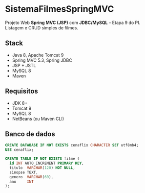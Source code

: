 # SistemaFilmesSpringMVC

Projeto Web **Spring MVC (JSP)** com **JDBC/MySQL** – Etapa 9 do PI.  
Listagem e CRUD simples de filmes.

## Stack
- Java 8, Apache Tomcat 9
- Spring MVC 5.3, Spring JDBC
- JSP + JSTL
- MySQL 8
- Maven

## Requisitos
- JDK 8+
- Tomcat 9
- MySQL 8
- NetBeans (ou Maven CLI)

## Banco de dados
```sql
CREATE DATABASE IF NOT EXISTS cenaflix CHARACTER SET utf8mb4;
USE cenaflix;

CREATE TABLE IF NOT EXISTS filme (
  id INT AUTO_INCREMENT PRIMARY KEY,
  titulo  VARCHAR(120) NOT NULL,
  sinopse TEXT,
  genero  VARCHAR(60),
  ano     INT
);
